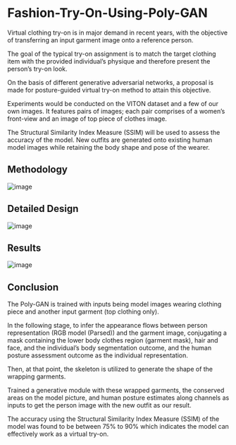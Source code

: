 # Fashion-Try-On-Using-Poly-GAN

Virtual clothing try-on is in major demand in recent years, with the objective of transferring an input garment image onto a reference person. 

The goal of the typical try-on assignment is to match the target clothing item with the provided individual’s physique and therefore present the person’s try-on look. 

On the basis of different generative adversarial networks, a proposal is made for posture-guided virtual try-on method to attain this objective. 

Experiments would be conducted on the VITON dataset and a few of our own images. It features pairs of images; each pair comprises of a women’s front-view and an image of top piece of clothes image.

The Structural Similarity Index Measure (SSIM) will be used to assess the accuracy of the model. New outfits are generated onto existing human model images while retaining the body shape and pose of the wearer.

## Methodology

![image](https://user-images.githubusercontent.com/60151306/184825856-5697600e-952e-4bd5-a037-8552c686ebd1.png)

## Detailed Design

![image](https://user-images.githubusercontent.com/60151306/184826171-1fecb0ed-a9b4-44e1-9888-0b59e9435db1.png)

## Results

![image](https://user-images.githubusercontent.com/60151306/184826309-d6f6a75e-c5d9-4895-91c6-2b84fd449324.png)

## Conclusion

The Poly-GAN is trained with inputs being model images wearing clothing piece and another input garment (top clothing only). 

In the following stage, to infer the appearance flows between person representation (RGB model (Parsed)) and the garment image, conjugating a mask containing the lower body clothes region (garment mask), hair and face, and the individual’s body segmentation outcome, and the human posture assessment outcome as the individual representation. 

Then, at that point, the skeleton is utilized to generate the shape of the wrapping garments. 

Trained a generative module with these wrapped garments, the conserved areas on the model picture, and human posture estimates along channels as inputs to get the person image with the new outfit as our result.

The accuracy using the Structural Similarity Index Measure (SSIM) of the model was found to be between 75% to 90% which indicates the model can effectively work as a virtual try-on.
